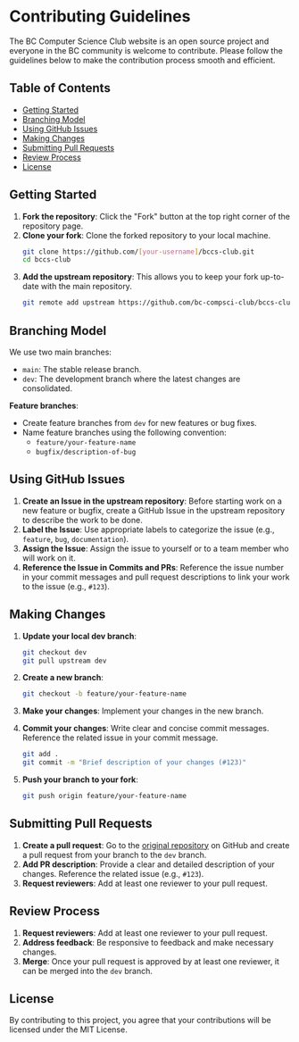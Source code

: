 # Contributing Guidelines

The BC Computer Science Club website is an open source project and everyone in the BC community is welcome to contribute. Please follow the guidelines below to make the contribution process smooth and efficient.

## Table of Contents
- [Getting Started](#getting-started)
- [Branching Model](#branching-model)
- [Using GitHub Issues](#using-github-issues)
- [Making Changes](#making-changes)
- [Submitting Pull Requests](#submitting-pull-requests)
- [Review Process](#review-process)
- [License](#license)

## Getting Started

1. **Fork the repository**: Click the "Fork" button at the top right corner of the repository page.
2. **Clone your fork**: Clone the forked repository to your local machine.
    ```sh
    git clone https://github.com/[your-username]/bccs-club.git
    cd bccs-club
    ```
3. **Add the upstream repository**: This allows you to keep your fork up-to-date with the main repository.
    ```sh
    git remote add upstream https://github.com/bc-compsci-club/bccs-club.git
    ```

## Branching Model

We use two main branches:
- `main`: The stable release branch.
- `dev`: The development branch where the latest changes are consolidated.

**Feature branches**:
- Create feature branches from `dev` for new features or bug fixes.
- Name feature branches using the following convention:
  - `feature/your-feature-name`
  - `bugfix/description-of-bug`

## Using GitHub Issues

1. **Create an Issue in the upstream repository**: Before starting work on a new feature or bugfix, create a GitHub Issue in the upstream repository to describe the work to be done.
2. **Label the Issue**: Use appropriate labels to categorize the issue (e.g., `feature`, `bug`, `documentation`).
3. **Assign the Issue**: Assign the issue to yourself or to a team member who will work on it.
4. **Reference the Issue in Commits and PRs**: Reference the issue number in your commit messages and pull request descriptions to link your work to the issue (e.g., `#123`).

## Making Changes

1. **Update your local dev branch**:
    
    ```sh
    git checkout dev
    git pull upstream dev
    ```
2. **Create a new branch**:
    ```sh
    git checkout -b feature/your-feature-name
    ```
3. **Make your changes**: Implement your changes in the new branch.
4. **Commit your changes**: Write clear and concise commit messages. Reference the related issue in your commit message.
    ```sh
    git add .
    git commit -m "Brief description of your changes (#123)"
    ```
5. **Push your branch to your fork**:
    ```sh
    git push origin feature/your-feature-name
    ```

## Submitting Pull Requests

1. **Create a pull request**: Go to the [original repository](https://github.com/bc-compsci-club/bccs-club) on GitHub and create a pull request from your branch to the `dev` branch.
2. **Add PR description**: Provide a clear and detailed description of your changes. Reference the related issue (e.g., `#123`).
3. **Request reviewers**: Add at least one reviewer to your pull request.

## Review Process

1. **Request reviewers**: Add at least one reviewer to your pull request.
2. **Address feedback**: Be responsive to feedback and make necessary changes.
3. **Merge**: Once your pull request is approved by at least one reviewer, it can be merged into the `dev` branch.

## License

By contributing to this project, you agree that your contributions will be licensed under the MIT License.
